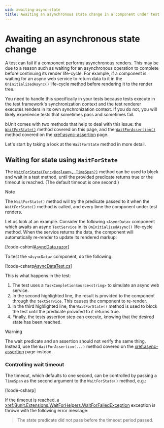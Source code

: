 ```yaml
---
uid: awaiting-async-state
title: Awaiting an asynchronous state change in a component under test
---
```


# Awaiting an asynchronous state change

A test can fail if a component performs asynchronous renders. This may be due to a reason such as waiting for an asynchronous operation to complete before continuing its render life-cycle. For example, if a component is waiting for an async web service to return data to it in the `OnInitializedAsync()` life-cycle method before rendering it to the render tree.

You need to handle this specifically in your tests because tests execute in the test framework's synchronization context and the test renderer executes renders in its own synchronization context. If you do not, you will likely experience tests that sometimes pass and sometimes fail.

bUnit comes with two methods that help to deal with this issue: the [`WaitForState()`](xref:Bunit.RenderedFragmentWaitForHelperExtensions.WaitForState(Bunit.IRenderedFragmentBase,System.Func{System.Boolean},System.Nullable{System.TimeSpan})) method covered on this page, and the [`WaitForAssertion()`](xref:Bunit.RenderedFragmentWaitForHelperExtensions.WaitForAssertion(Bunit.IRenderedFragmentBase,System.Action,System.Nullable{System.TimeSpan})) method covered on the <xref:async-assertion> page.

Let's start by taking a look at the `WaitForState` method in more detail.

## Waiting for state using `WaitForState`

The [`WaitForState(Func<Boolean>, TimeSpan?)`](xref:Bunit.RenderedFragmentWaitForHelperExtensions.WaitForState(Bunit.IRenderedFragmentBase,System.Func{System.Boolean},System.Nullable{System.TimeSpan})) method can be used to block and wait in a test method, until the provided predicate returns true or the timeout is reached. (The default timeout is one second.)

> [!NOTE]
> The `WaitForState()` method will try the predicate passed to it when the `WaitForState()` method is called, and every time the component under test renders.

Let us look at an example. Consider the following `<AsyncData>` component which awaits an async `TextService` in its `OnInitializedAsync()` life-cycle method. When the service returns the data, the component will automatically re-render to update its rendered markup:

[!code-cshtml[AsyncData.razor](../../../samples/components/AsyncData.razor)]

To test the `<AsyncData>` component, do the following:

[!code-csharp[AsyncDataTest.cs](../../../samples/tests/xunit/AsyncDataTest.cs?start=15&end=28&highlight=2,8,11,14)]

This is what happens in the test:

1. The test uses a `TaskCompletionSource<string>` to simulate an async web service.
2. In the second highlighted line, the result is provided to the component through the `textService`. This causes the component to re-render.
3. In the third highlighted line, the `WaitForState()` method is used to block the test until the predicate provided to it returns true.
4. Finally, the tests assertion step can execute, knowing that the desired state has been reached.

> [!WARNING]
> The wait predicate and an assertion should not verify the same thing. Instead, use the `WaitForAssertion(...)` method covered on the <xref:async-assertion> page instead.
 
### Controlling wait timeout

The timeout, which defaults to one second, can be controlled by passing a `TimeSpan` as the second argument to the `WaitForState()` method, e.g.:

[!code-csharp[](../../../samples/tests/xunit/AsyncDataTest.cs?start=45&end=45)]

If the timeout is reached, a <xref:Bunit.Extensions.WaitForHelpers.WaitForFailedException> exception is thrown with the following error message:

> The state predicate did not pass before the timeout period passed.
